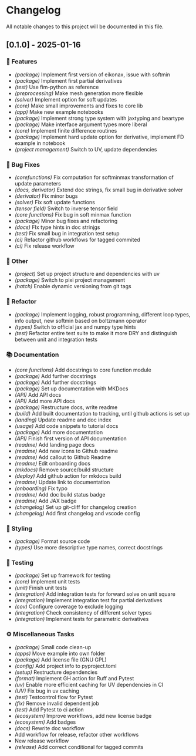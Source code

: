# Changelog

All notable changes to this project will be documented in this file.

## [0.1.0] - 2025-01-16 

### 🚀 Features

- *(package)* Implement first version of eikonax, issue with softmin
- *(package)* Implement first partial derivatives
- *(test)* Use fim-python as reference
- *(preprocessing)* Make mesh generation more flexible
- *(solver)* Implement option for soft updates
- *(core)* Make small improvements and fixes to core lib
- *(app)* Make new example notebooks
- *(package)* Implement strong type system with jaxtyping and beartype
- *(package)* Make interface argument types more liberal
- *(core)* Implement finite difference routines
- *(package)* Implement hard update option for derivative, implement FD example in notebook
- *(project management)* Switch to UV, update dependencies

### 🐛 Bug Fixes

- *(corefunctions)* Fix computation for softminmax transformation of update parameters
- *(docs, derivator)* Extend doc strings, fix small bug in derivative solver
- *(derivator)* Fix minor bugs
- *(solver)* Fix soft update functions
- *(tensor field)* Switch to inverse tensor field
- *(core functions)* Fix bug in soft minmax function
- *(package)* Minor bug fixes and refactoring
- *(docs)* FIx type hints in doc strinjgs
- *(test)* Fix small bug in integration test setup
- *(ci)* Refactor github workflows for tagged commited
- *(ci)* Fix release workflow

### 💼 Other

- *(project)* Set up project structure and dependencies with uv
- *(package)* Switch to pixi project management
- *(hatch)* Enable dynamic versioning from git tags

### 🚜 Refactor

- *(package)* Implement logging, robust programming, different loop types, info output, new softmin based on boltzmann operator
- *(types)* Switch to official jax and numpy type hints
- *(test)* Refactor entire test suite to make it more DRY and distinguish between unit and integration tests

### 📚 Documentation

- *(core functions)* Add docstrings to core function module
- *(package)* Add further docstrings
- *(package)* Add further docstrings
- *(package)* Set up documentation with MKDocs
- *(API)* Add API docs
- *(API)* Add more API docs
- *(package)* Restructure docs, write readme
- *(build)* Add built documentation to tracking, until github actions is set up
- *(landing)* Update readme and doc index
- *(usage)* Add code snippets to tutorial docs
- *(package)* Add more documentation
- *(API)* Finish first version of API documentation
- *(readme)* Add landing page docs
- *(readme)* Add new icons to Github readme
- *(readme)* Add callout to Github Readme
- *(readme)* Edit onboarding docs
- *(mkdocs)* Remove source/build structure
- *(deploy)* Add github action for mkdocs build
- *(readme)* Update link to documentation
- *(onboarding)* Fix typo
- *(readme)* Add doc build status badge
- *(readme)* Add JAX badge
- *(changelog)* Set up git-cliff for changelog creation
- *(changelog)* Add first changelog and vscode config

### 🎨 Styling

- *(package)* Format source code
- *(types)* Use more descriptive type names, correct docstrings

### 🧪 Testing

- *(package)* Set up framework for testing
- *(core)* Implement unit tests
- *(unit)* Finish unit tests
- *(integration)* Add integration tests for forward solve on unit square
- *(integration)* Implement integration test for partial derivatives
- *(cov)* Configure coverage to exclude logging
- *(integration)* Check consistency of different solver types
- *(integration)* Implement tests for parametric derivatives

### ⚙️ Miscellaneous Tasks

- *(package)* Small code clean-up
- *(apps)* Move example into own folder
- *(package)* Add license file (GNU GPL)
- *(config)* Add project info to pyproject.toml
- *(setup)* Restructure dependencies
- *(format)* Implement GH action for Ruff and Pytest
- *(uv)* Enable more efficient caching for UV dependencies in CI
- *(UV)* Fix bug in uv caching
- *(test)* Testcontrol flow for Pytest
- *(fix)* Remove invalid dependent job
- *(test)* Add Pytest to ci action
- *(ecosystem)* Improve workflows, add new license badge
- *(ecosystem)* Add badges
- *(docs)* Rewrite doc workflow
- Add workflow for release, refactor other workflows
- New release workflow
- *(release)* Add correct conditional for tagged commits

<!-- generated by git-cliff -->
